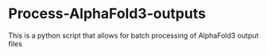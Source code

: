 # Process-AlphaFold3-outputs
This is a python script that allows for batch processing of AlphaFold3 output files 
